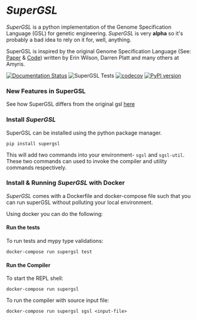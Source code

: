 # *SuperGSL*

*SuperGSL* is a python implementation of the Genome Specification Language (GSL) for genetic engineering. *SuperGSL* is very **alpha** so it's probably a bad idea to rely on it for, well, anything.

SuperGSL is inspired by the original Genome Specification Language (See: [Paper](https://pubs.acs.org/doi/abs/10.1021/acssynbio.5b00194) & [Code](https://github.com/Amyris/GslCore)) written by Erin Wilson, Darren Platt and many others at Amyris.

[![Documentation Status](https://readthedocs.org/projects/supergsl/badge/?version=latest)](https://supergsl.readthedocs.io/en/latest/?badge=latest)
![SuperGSL Tests](https://github.com/rmcl/supergsl/workflows/SuperGSL%20Tests/badge.svg)
[![codecov](https://codecov.io/gh/rmcl/supergsl/branch/master/graph/badge.svg?token=LANIO2RFVI)](https://codecov.io/gh/rmcl/supergsl)
[![PyPI version](https://badge.fury.io/py/supergsl.svg)](https://badge.fury.io/py/supergsl)

### New Features in SuperGSL

See how SuperGSL differs from the original gsl [here](/docs/build/gsl_vs_supergsl)

### Install *SuperGSL*

SuperGSL can be installed using the python package manager.

```
pip install supergsl
```

This will add two commands into your environment- `sgsl` and `sgsl-util`. These two commands can used to invoke the compiler and utility commands respectively.


### Install & Running *SuperGSL* with Docker

*SuperGSL* comes with a Dockerfile and docker-compose file such that you can run superGSL without polluting your local environment.

Using docker you can do the following:

#### Run the tests

To run tests and mypy type validations:

```
docker-compose run supergsl test
```

#### Run the Compiler

To start the REPL shell:

```
docker-compose run supergsl
```

To run the compiler with source input file:
```
docker-compose run supergsl sgsl <input-file>
```
